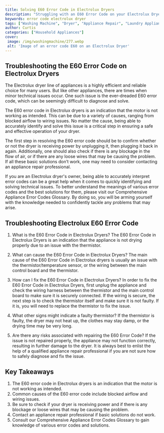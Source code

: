 ```yaml
---
title: Solving E60 Error Code in Electrolux Dryers
description: "Struggling with an E60 Error Code on your Electrolux Dryer Get helpful tips and guidance on solving this error code Learn the best and quickest way to get your dryer back up and running"
keywords: error code electrolux dryer
tags: ["Washing Machine", "Dryer", "Appliance Repair", "Laundry Appliances", "Appliance Brand"]
author: Curtis
categories: ["Household Appliances"]
cover: 
 image: /img/washingmachine/277.webp
 alt: 'Image of an error code E60 on an Electrolux Dryer'
---
```

## Troubleshooting the E60 Error Code on Electrolux Dryers

The Electrolux dryer line of appliances is a highly efficient and reliable choice for many users. But like other appliances, there are times when minor technical issues occur. One such issue is the ever-dreaded E60 error code, which can be seemingly difficult to diagnose and solve.

The E60 error code in Electrolux dryers is an indication that the motor is not working as intended. This can be due to a variety of causes, ranging from blocked airflow to wiring issues. No matter the cause, being able to accurately identify and solve this issue is a critical step in ensuring a safe and effective operation of your dryer.

The first step in resolving the E60 error code should be to confirm whether or not the dryer is receiving power by unplugging it, then plugging it back in again. Additionally, one should also check if there is any blockage in the flow of air, or if there are any loose wires that may be causing the problem. If all these basic solutions don’t work, one may need to consider contacting an appliance repair professional.

If you are an Electrolux dryer's owner, being able to accurately interpret error codes can be a great help when it comes to quickly identifying and solving technical issues. To better understand the meanings of various error codes and the best solutions for them, please visit our Comprehensive Appliance Error Codes Glossary. By doing so, you will be arming yourself with the knowledge needed to confidently tackle any problems that may arise.

## Troubleshooting Electrolux E60 Error Code

1. What is the E60 Error Code in Electrolux Dryers?
The E60 Error Code in Electrolux Dryers is an indication that the appliance is not drying properly due to an issue with the thermistor.

2. What can cause the E60 Error Code in Electrolux Dryers?
The main cause of the E60 Error Code in Electrolux dryers is usually an issue with the thermistor/temperature sensor, or the wiring between the main control board and the thermistor.

3. How can I fix the E60 Error Code in Electrolux Dryers?
In order to fix the E60 Error Code in Electrolux Dryers, first unplug the appliance and check the wiring harness between the thermistor and the main control board to make sure it is securely connected. If the wiring is secure, the next step is to check the thermistor itself and make sure it is not faulty. If it is, you will need to replace the thermistor to fix the issue.

4. What other signs might indicate a faulty thermistor?
If the thermistor is faulty, the dryer may not heat up, the clothes may stay damp, or the drying time may be very long.

5. Are there any risks associated with repairing the E60 Error Code?
If the issue is not repaired properly, the appliance may not function correctly, resulting in further damage to the dryer. It is always best to enlist the help of a qualified appliance repair professional if you are not sure how to safely diagnose and fix the issue.

## Key Takeaways
1. The E60 error code in Electrolux dryers is an indication that the motor is not working as intended. 
2. Common causes of the E60 error code include blocked airflow and wiring issues. 
3. Be sure to check if your dryer is receiving power and if there is any blockage or loose wires that may be causing the problem.
4. Contact an appliance repair professional if basic solutions do not work. 
5. Consult our Comprehensive Appliance Error Codes Glossary to gain knowledge of various error codes and solutions.
